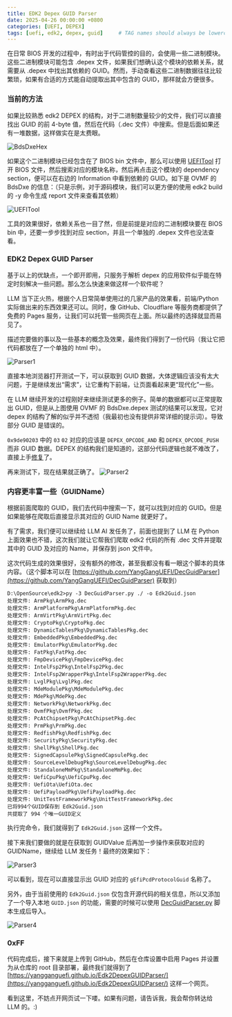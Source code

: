 ```yaml
---
title: EDK2 Depex GUID Parser
date: 2025-04-26 00:00:00 +0800
categories: [UEFI, DEPEX]
tags: [uefi, edk2, depex, guid]     # TAG names should always be lowercase
---
```


在日常 BIOS 开发的过程中，有时出于代码管控的目的，会使用一些二进制模块。这些二进制模块可能包含 .depex 文件，如果我们想确认这个模块的依赖关系，就需要从 .depex 中找出其依赖的 GUID。然而，手动查看这些二进制数据往往比较繁琐，如果有合适的方式能自动提取出其中包含的 GUID，那样就会方便很多。

### 当前的方法

如果比较熟悉 edk2 DEPEX 的结构，对于二进制数量较少的文件，我们可以直接找出 GUID 的前 4-byte 值，然后在代码（.dec 文件）中搜索。但是后面如果还有一堆数据，这样做实在是太费眼。

![BdsDxeHex](../assets/media/posts/edk2-depex-guid-parser/BdsDxeHex.png)

如果这个二进制模块已经包含在了 BIOS bin 文件中，那么可以使用 [UEFITool](https://github.com/LongSoft/UEFITool) 打开 BIOS 文件，然后搜索对应的模块名称，然后再点击这个模块的 dependency section，便可以在右边的 Information 中看到依赖的 GUID。如下是 OVMF 的 BdsDxe 的信息：（只是示例，对于源码模块，我们可以更方便的使用 edk2 build 的 -y 命令生成 report 文件来查看其依赖）

![UEFITool](../assets/media/posts/edk2-depex-guid-parser/UEFITool.png)

工具的效果很好，依赖关系也一目了然，但是前提是对应的二进制模块要在 BIOS bin 中，还要一步步找到对应 section，并且一个单独的 .depex 文件也没法查看。

### EDK2 Depex GUID Parser

基于以上的优缺点，一个即开即用，只服务于解析 depex 的应用软件似乎能在特定时刻解决一些问题。那么怎么快速来做这样一个软件呢？

LLM 当下正火热，根据个人日常简单使用过的几家产品的效果看，前端/Python 实际做出来的东西效果还可以。同时，像 GitHub、Cloudflare 等服务商都提供了免费的 Pages 服务，让我们可以托管一些网页在上面。所以最终的选择就显而易见了。

描述完要做的事以及一些基本的概念及效果，最终我们得到了一份代码（我让它把代码都放在了一个单独的 html 中）。

![Parser1](../assets/media/posts/edk2-depex-guid-parser/Parser1.png)

直接本地浏览器打开测试一下，可以获取到 GUID 数据，大体逻辑应该没有太大问题，于是继续发出“需求”，让它重构下前端，让页面看起来更“现代化”一些。

在 LLM 继续开发的过程刚好来继续测试更多的例子。简单的数据都可以正常提取出 GUID，但是从上图使用 OVMF 的 BdsDxe.depex 测试的结果可以发现，它对 depex 的结构了解的似乎并不透彻（我最初也没有提供非常详细的提示词）。导致部分 GUID 是错误的。

`0x9de90203` 中的 `03` `02` 对应的应该是 `DEPEX_OPCODE_AND` 和 `DEPEX_OPCODE_PUSH` 而非 GUID 数据。DEPEX 的结构我们是知道的，这部分代码逻辑也就不难改了，直接上手[修复](https://github.com/YangGangUEFI/Edk2DepexGUIDParser/commit/81f8e0882084af1f96bd68dff410665ce1a41d74)了。

再来测试下，现在结果就正确了。
![Parser2](../assets/media/posts/edk2-depex-guid-parser/Parser2.png)

### 内容更丰富一些（GUIDName）

根据前面爬取的 GUID，我们去代码中搜索一下，就可以找到对应的 GUID。但是如果能够在爬取后直接显示其对应的 GUID Name 就更好了。

有了需求，我们便可以继续给 LLM AI 发任务了，前面也提到了 LLM 在 Python 上面效果也不错，这次我们就让它帮我们爬取 edk2 代码的所有 .dec 文件并提取其中的 GUID 及对应的 Name，并保存到 json 文件中。

这次代码生成的效果很好，没有额外的修改，甚至我都没有看一眼这个脚本的具体内容。（这个脚本可以在 [https://github.com/YangGangUEFI/DecGuidParser](https://github.com/YangGangUEFI/DecGuidParser) 获取到）

```
D:\OpenSource\edk2>py -3 DecGuidParser.py ./ -o Edk2Guid.json
处理文件: ArmPkg\ArmPkg.dec
处理文件: ArmPlatformPkg\ArmPlatformPkg.dec
处理文件: ArmVirtPkg\ArmVirtPkg.dec
处理文件: CryptoPkg\CryptoPkg.dec
处理文件: DynamicTablesPkg\DynamicTablesPkg.dec
处理文件: EmbeddedPkg\EmbeddedPkg.dec
处理文件: EmulatorPkg\EmulatorPkg.dec
处理文件: FatPkg\FatPkg.dec
处理文件: FmpDevicePkg\FmpDevicePkg.dec
处理文件: IntelFsp2Pkg\IntelFsp2Pkg.dec
处理文件: IntelFsp2WrapperPkg\IntelFsp2WrapperPkg.dec
处理文件: LvglPkg\LvglPkg.dec
处理文件: MdeModulePkg\MdeModulePkg.dec
处理文件: MdePkg\MdePkg.dec
处理文件: NetworkPkg\NetworkPkg.dec
处理文件: OvmfPkg\OvmfPkg.dec
处理文件: PcAtChipsetPkg\PcAtChipsetPkg.dec
处理文件: PrmPkg\PrmPkg.dec
处理文件: RedfishPkg\RedfishPkg.dec
处理文件: SecurityPkg\SecurityPkg.dec
处理文件: ShellPkg\ShellPkg.dec
处理文件: SignedCapsulePkg\SignedCapsulePkg.dec
处理文件: SourceLevelDebugPkg\SourceLevelDebugPkg.dec
处理文件: StandaloneMmPkg\StandaloneMmPkg.dec
处理文件: UefiCpuPkg\UefiCpuPkg.dec
处理文件: UefiOta\UefiOta.dec
处理文件: UefiPayloadPkg\UefiPayloadPkg.dec
处理文件: UnitTestFrameworkPkg\UnitTestFrameworkPkg.dec
已将994个GUID保存到 Edk2Guid.json
共提取了 994 个唯一GUID定义
```

执行完命令，我们就得到了 `Edk2Guid.json` 这样一个文件。

接下来我们要做的就是在获取到 GUIDValue 后再加一步操作来获取对应的 GUIDName，继续给 LLM 发任务！最终的效果如下：

![Parser3](../assets/media/posts/edk2-depex-guid-parser/Parser3.png)

可以看到，现在可以直接显示出 GUID 对应的 `gEfiPcdProtocolGuid` 名称了。

另外，由于当前使用的 `Edk2Guid.json` 仅包含开源代码的相关信息，所以又添加了一个导入本地 `GUID.json` 的功能，需要的时候可以使用 [DecGuidParser.py](https://github.com/YangGangUEFI/DecGuidParser) 脚本生成后导入。

![Parser4](../assets/media/posts/edk2-depex-guid-parser/Parser4.png)

### 0xFF

代码完成后，接下来就是上传到 GitHub，然后在仓库设置中启用 Pages 并设置为从仓库的 root 目录部署，最终我们就得到了 [https://yangganguefi.github.io/Edk2DepexGUIDParser/](https://yangganguefi.github.io/Edk2DepexGUIDParser/) 这样一个网页。

看到这里，不妨点开网页试一下喽。如果有问题，请告诉我，我会帮你转达给 LLM 的。:)
